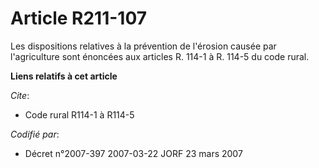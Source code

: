 # Article R211-107

Les dispositions relatives à la prévention de l'érosion causée par l'agriculture sont énoncées aux articles R. 114-1 à R.
114-5 du code rural.

**Liens relatifs à cet article**

_Cite_:

  - Code rural R114-1 à R114-5

_Codifié par_:

  - Décret n°2007-397 2007-03-22 JORF 23 mars 2007
